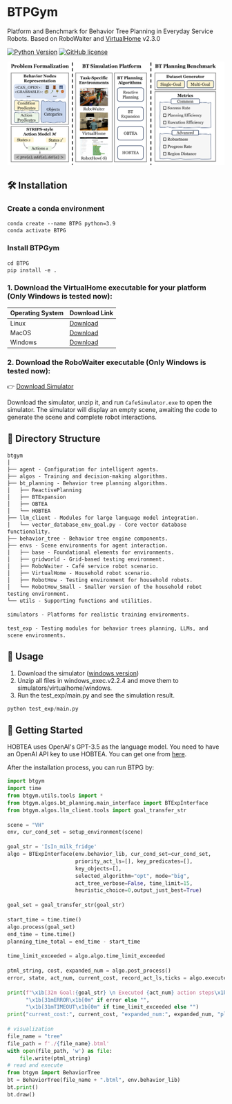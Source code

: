 # BTPGym

 Platform and Benchmark for Behavior Tree Planning in Everyday Service Robots. Based on RoboWaiter and [VirtualHome](http://virtual-home.org/) v2.3.0

[![Python Version](https://img.shields.io/badge/Python-3.9-blue.svg)](https://github.com/MineDojo/Voyager)
[![GitHub license](https://img.shields.io/github/license/MineDojo/Voyager)](https://github.com/MineDojo/Voyager/blob/main/LICENSE)


![](images/framework.png)

## 🛠️ Installation

### Create a conda environment

```shell
conda create --name BTPG python=3.9
conda activate BTPG
```

### Install BTPGym

```shell
cd BTPG
pip install -e .
```

### 1. Download the VirtualHome executable for your platform (Only Windows is tested now):

| Operating System | Download Link                                                                      |
|:-----------------|:-----------------------------------------------------------------------------------|
| Linux            | [Download](http://virtual-home.org/release/simulator/v2.0/v2.3.0/linux_exec.zip)   |
| MacOS            | [Download](http://virtual-home.org/release/simulator/v2.0/v2.3.0/macos_exec.zip)   |
| Windows          | [Download](http://virtual-home.org/release/simulator/v2.0/v2.3.0/windows_exec.zip) |

### 2. Download the RoboWaiter executable (Only Windows is tested now):

👉 [Download Simulator](https://drive.google.com/file/d/1ZQ_Muf3b8kPgit-cIsf0VxsrMGKX8cx7/view?usp=sharing)

Download the simulator, unzip it, and run `CafeSimulator.exe` to open the simulator. The simulator will display an empty scene, awaiting the code to generate the scene and complete robot interactions.
## 📂 Directory Structure

```
btgym
│
├── agent - Configuration for intelligent agents.
├── algos - Training and decision-making algorithms.
├── bt_planning - Behavior tree planning algorithms.
│   ├── ReactivePlanning 
│   ├── BTExpansion
│   ├── OBTEA
│   └── HOBTEA
├── llm_client - Modules for large language model integration.
│   └── vector_database_env_goal.py - Core vector database functionality.
├── behavior_tree - Behavior tree engine components.
├── envs - Scene environments for agent interaction.
│   ├── base - Foundational elements for environments.
│   ├── gridworld - Grid-based testing environment.
│   ├── RoboWaiter - Café service robot scenario.
│   ├── VirtualHome - Household robot scenario.
│   ├── RobotHow - Testing environment for household robots.
│   └── RobotHow_Small - Smaller version of the household robot testing environment.
└── utils - Supporting functions and utilities.

simulators - Platforms for realistic training environments.

test_exp - Testing modules for behavior trees planning, LLMs, and scene environments.
```

## 🚀 Usage

1. Download the simulator ([windows version](http://virtual-home.org/release/simulator/v2.0/v2.3.0/windows_exec.zip))
2. Unzip all files in windows_exec.v2.2.4 and move them to simulators/virtualhome/windows.
3. Run the test_exp/main.py and see the simulation result.
```python
python test_exp/main.py
```

## 📖 Getting Started
HOBTEA uses OpenAI's GPT-3.5 as the language model. You need to have an OpenAI API key to use HOBTEA. You can get one from [here](https://platform.openai.com/account/api-keys).

After the installation process, you can run BTPG by:

```python
import btgym
import time
from btgym.utils.tools import *
from btgym.algos.bt_planning.main_interface import BTExpInterface
from btgym.algos.llm_client.tools import goal_transfer_str

scene = "VH"
env, cur_cond_set = setup_environment(scene)

goal_str = 'IsIn_milk_fridge'
algo = BTExpInterface(env.behavior_lib, cur_cond_set=cur_cond_set,
                      priority_act_ls=[], key_predicates=[],
                      key_objects=[],
                      selected_algorithm="opt", mode="big",
                      act_tree_verbose=False, time_limit=15,
                      heuristic_choice=0,output_just_best=True)

goal_set = goal_transfer_str(goal_str)

start_time = time.time()
algo.process(goal_set)
end_time = time.time()
planning_time_total = end_time - start_time

time_limit_exceeded = algo.algo.time_limit_exceeded

ptml_string, cost, expanded_num = algo.post_process()
error, state, act_num, current_cost, record_act_ls,ticks = algo.execute_bt(goal_set[0], cur_cond_set, verbose=False)

print(f"\x1b[32m Goal:{goal_str} \n Executed {act_num} action steps\x1b[0m",
      "\x1b[31mERROR\x1b[0m" if error else "",
      "\x1b[31mTIMEOUT\x1b[0m" if time_limit_exceeded else "")
print("current_cost:", current_cost, "expanded_num:", expanded_num, "planning_time_total:", planning_time_total)

# visualization
file_name = "tree"
file_path = f'./{file_name}.btml'
with open(file_path, 'w') as file:
    file.write(ptml_string)
# read and execute
from btgym import BehaviorTree
bt = BehaviorTree(file_name + ".btml", env.behavior_lib)
bt.print()
bt.draw()
```


